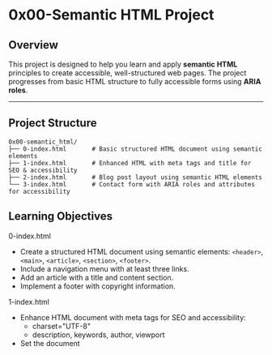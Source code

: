 # 0x00-Semantic HTML Project

## Overview

This project is designed to help you learn and apply **semantic HTML** principles to create accessible, well-structured web pages. The project progresses from basic HTML structure to fully accessible forms using **ARIA roles**.

---

## Project Structure

```text
0x00-semantic_html/
├── 0-index.html       # Basic structured HTML document using semantic elements
├── 1-index.html       # Enhanced HTML with meta tags and title for SEO & accessibility
├── 2-index.html       # Blog post layout using semantic HTML elements
└── 3-index.html       # Contact form with ARIA roles and attributes for accessibility
```

## Learning Objectives

0-index.html
 - Create a structured HTML document using semantic elements: `<header>`, `<main>`, `<article>`, `<section>`, `<footer>`.
 - Include a navigation menu with at least three links.
 - Add an article with a title and content section.
 - Implement a footer with copyright information.

1-index.html
 - Enhance HTML document with meta tags for SEO and accessibility:
   - charset="UTF-8"
   - description, keywords, author, viewport
 - Set the document <title> for better SEO and clarity.

2-index.html
 - Apply semantic HTML elements to structure a blog post:
  - <h1> for main title, <h2> for article heading
  - Multiple <section> tags for Introduction, Main Content, and Conclusion
  - Use <figure> and <figcaption> for images
  - Include footer with author and published date
 - Ensure proper closing of all tags for valid HTML.

3-index.html
 - Implement ARIA roles and attributes to improve form accessibility:
  - Add a contact form with role="form" and aria-labelledby
  - Include input fields for Name and Email with aria-required="true"
  - Submit button with aria-label
  - Live region <div aria-live="polite" role="alert"> for dynamic updates

## Key Takeaways
 - Semantic HTML improves accessibility, SEO, and code readability.
 - Proper meta tags help search engines and assistive technologies understand your content.
 - ARIA roles and attributes make forms and interactive elements more accessible for screen readers.
 - Structuring your HTML using semantic elements ensures maintainable and scalable code.

## Author
 Dereje Masresha
